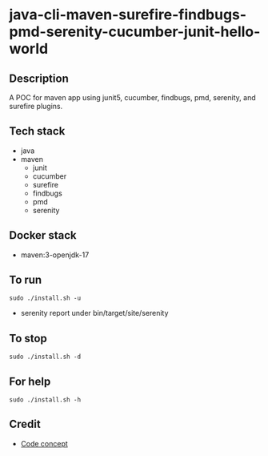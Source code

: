 # java-cli-maven-surefire-findbugs-pmd-serenity-cucumber-junit-hello-world

## Description
A POC for maven app using junit5, cucumber,
findbugs, pmd, serenity, and surefire plugins.

## Tech stack
- java
- maven
  - junit
  - cucumber
  - surefire
  - findbugs
  - pmd
  - serenity

## Docker stack
- maven:3-openjdk-17

## To run
`sudo ./install.sh -u`
- serenity report under bin/target/site/serenity

## To stop
`sudo ./install.sh -d`

## For help
`sudo ./install.sh -h`

## Credit
- [Code concept](https://github.com/serenity-bdd/serenity-cucumber-starter.git)
